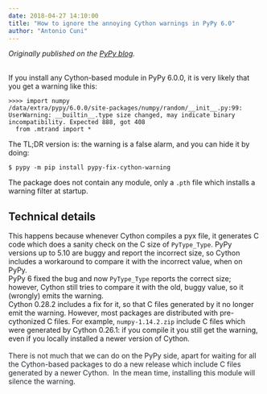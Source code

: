 ```yaml
---
date: 2018-04-27 14:10:00
title: "How to ignore the annoying Cython warnings in PyPy 6.0"
author: "Antonio Cuni"
---
```


_Originally published on the [PyPy blog](https://pypy.org/posts/2018/04/how-to-ignore-annoying-cython-warnings-1007636731207810779.html)._

<html><body><div>
</div>
<div>
<br class="Apple-interchange-newline">
If you install any Cython-based module in PyPy 6.0.0, it is very likely that you get a warning like this:</div>
<pre><code>&gt;&gt;&gt;&gt; import numpy
/data/extra/pypy/6.0.0/site-packages/numpy/random/__init__.py:99: UserWarning: __builtin__.type size changed, may indicate binary incompatibility. Expected 888, got 408
  from .mtrand import *
</code></pre>
<div>
The TL;DR version is: the warning is a false alarm, and you can hide it by doing:</div>
<pre><code>$ pypy -m pip install pypy-fix-cython-warning
</code></pre>
<div>
The package does not contain any module, only a <code>.pth</code> file which installs a warning filter at startup.</div>
<h2>
Technical details</h2>
<div>
This happens because whenever Cython compiles a pyx file, it generates C code which does a sanity check on the C size of <code>PyType_Type</code>. PyPy versions up to 5.10 are buggy and report the incorrect size, so Cython includes a workaround to compare it with the incorrect value, when on PyPy.</div>
<div>
PyPy 6 fixed the bug and now <code>PyType_Type</code> reports the correct size; however, Cython still tries to compare it with the old, buggy value, so it (wrongly) emits the warning.</div>
<div>
Cython 0.28.2 includes a fix for it, so that C files generated by it no longer emit the warning. However, most packages are distributed with pre-cythonized C files. For example, <code>numpy-1.14.2.zip</code> include C files which were generated by Cython 0.26.1: if you compile it you still get the warning, even if you locally installed a newer version of Cython.<br>
<span style="color: #24292e;"><br></span>
<span style="color: #24292e;">There is not much that we can do on the PyPy side, apart for waiting for all the Cython-based packages to do a new release which include C files generated by a newer Cython.  In the mean time, installing this module will silence the </span><span style="color: #24292e;">warning.</span></div>
<div>
<div style="color: #24292e; font-size: 16px;">
<br></div>
</div></body></html>